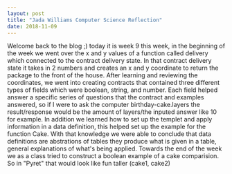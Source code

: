 ```yaml
---
layout: post
title: "Jada Williams Computer Science Reflection"
date: 2018-11-09
---
```


Welcome back to the blog ;) today it is week 9 this week, in the beginning of the week we went over the x and y values of a function called delivery which connected to the contract delivery state. In that contract delivery state it takes in 2 numbers and creates an x and y coordinate to return the package to the front of the house. After learning and reviewing the coordinates, we went into creating contracts that contained three different types of fields which were boolean, string, and number. Each field helped answer a specific series of questions that the contract and examples answered, so if I were to ask the computer birthday-cake.layers the result/response would be the amount of layers/the inputed answer like 10 for example. In addition we learned how to set up the templet and apply information in a data definition, this helped set up the example for the function Cake. With that knowledge we were able to conclude that data definitions are abstrations of tables they produce what is given in a table, general explanations of what's being applied. Towards the end of the week we as a class tried to construct a boolean example of a cake comparision. So in "Pyret" that would look like  fun taller (cake1, cake2)
